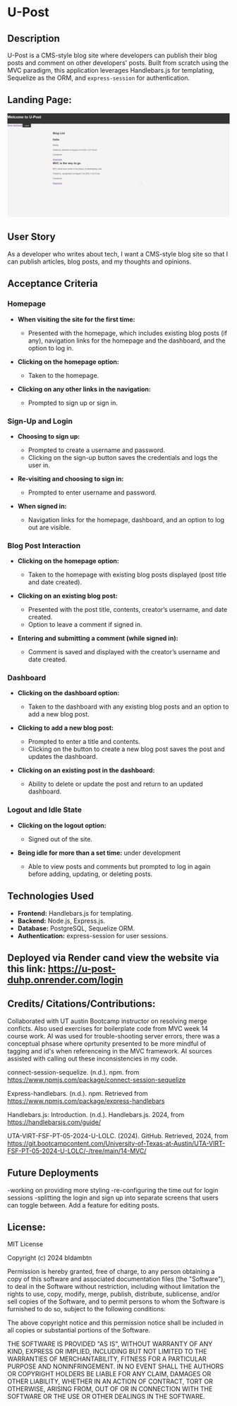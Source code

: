 # U-Post

## Description

U-Post is a CMS-style blog site where developers can publish their blog posts and comment on other developers' posts. Built from scratch using the MVC paradigm, this application leverages Handlebars.js for templating, Sequelize as the ORM, and `express-session` for authentication.

## Landing Page:

![alt text](public/images/U-post-landing.png)

## User Story

As a developer who writes about tech, I want a CMS-style blog site so that I can publish articles, blog posts, and my thoughts and opinions.

## Acceptance Criteria

### Homepage

- **When visiting the site for the first time:**
  - Presented with the homepage, which includes existing blog posts (if any), navigation links for the homepage and the dashboard, and the option to log in.

- **Clicking on the homepage option:**
  - Taken to the homepage.

- **Clicking on any other links in the navigation:**
  - Prompted to sign up or sign in.

### Sign-Up and Login

- **Choosing to sign up:**
  - Prompted to create a username and password.
  - Clicking on the sign-up button saves the credentials and logs the user in.

- **Re-visiting and choosing to sign in:**
  - Prompted to enter username and password.

- **When signed in:**
  - Navigation links for the homepage, dashboard, and an option to log out are visible.

### Blog Post Interaction

- **Clicking on the homepage option:**
  - Taken to the homepage with existing blog posts displayed (post title and date created).

- **Clicking on an existing blog post:**
  - Presented with the post title, contents, creator’s username, and date created.
  - Option to leave a comment if signed in.

- **Entering and submitting a comment (while signed in):**
  - Comment is saved and displayed with the creator’s username and date created.

### Dashboard

- **Clicking on the dashboard option:**
  - Taken to the dashboard with any existing blog posts and an option to add a new blog post.

- **Clicking to add a new blog post:**
  - Prompted to enter a title and contents.
  - Clicking on the button to create a new blog post saves the post and updates the dashboard.

- **Clicking on an existing post in the dashboard:**
  - Ability to delete or update the post and return to an updated dashboard.

### Logout and Idle State

- **Clicking on the logout option:**
  - Signed out of the site.

- **Being idle for more than a set time:** under development
  - Able to view posts and comments but prompted to log in again before adding, updating, or deleting posts.

## Technologies Used

- **Frontend:** Handlebars.js for templating.
- **Backend:** Node.js, Express.js.
- **Database:** PostgreSQL, Sequelize ORM.
- **Authentication:** express-session for user sessions.

## Deployed via Render cand view the website via this link: https://u-post-duhp.onrender.com/login

## Credits/ Citations/Contributions:
Collaborated with UT austin Bootcamp instructor on resolving merge conficts. Also used exercises for boilerplate code from MVC week 14 course work. AI was used for trouble-shooting server errors, there was a conceptual phsase where oprtunity presented to be more mindful of tagging and id's when referenceing in the MVC framework. AI sources assisted with calling out these inconsistencies in my code. 

connect-session-sequelize. (n.d.). npm. from https://www.npmjs.com/package/connect-session-sequelize

Express-handlebars. (n.d.). npm. Retrieved from https://www.npmjs.com/package/express-handlebars

Handlebars.js: Introduction. (n.d.). Handlebars.js.  2024, from https://handlebarsjs.com/guide/

UTA-VIRT-FSF-PT-05-2024-U-LOLC. (2024). GitHub. Retrieved, 2024, from https://git.bootcampcontent.com/University-of-Texas-at-Austin/UTA-VIRT-FSF-PT-05-2024-U-LOLC/-/tree/main/14-MVC/

## Future Deployments
-working on providing more styling
-re-configuring the time out for login sessions
-splitting the login and sign up into separate screens that users can toggle between. Add a feature for editing posts. 

## License: 
MIT License

Copyright (c) 2024 bldambtn

Permission is hereby granted, free of charge, to any person obtaining a copy of this software and associated documentation files (the "Software"), to deal in the Software without restriction, including without limitation the rights to use, copy, modify, merge, publish, distribute, sublicense, and/or sell copies of the Software, and to permit persons to whom the Software is furnished to do so, subject to the following conditions:

The above copyright notice and this permission notice shall be included in all copies or substantial portions of the Software.

THE SOFTWARE IS PROVIDED "AS IS", WITHOUT WARRANTY OF ANY KIND, EXPRESS OR IMPLIED, INCLUDING BUT NOT LIMITED TO THE WARRANTIES OF MERCHANTABILITY, FITNESS FOR A PARTICULAR PURPOSE AND NONINFRINGEMENT. IN NO EVENT SHALL THE AUTHORS OR COPYRIGHT HOLDERS BE LIABLE FOR ANY CLAIM, DAMAGES OR OTHER LIABILITY, WHETHER IN AN ACTION OF CONTRACT, TORT OR OTHERWISE, ARISING FROM, OUT OF OR IN CONNECTION WITH THE SOFTWARE OR THE USE OR OTHER DEALINGS IN THE SOFTWARE.
